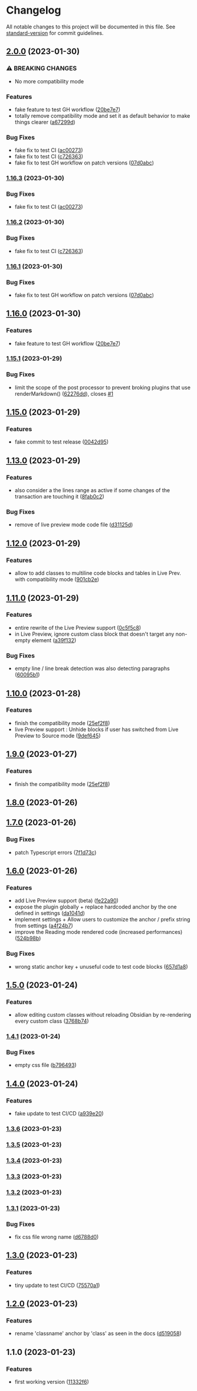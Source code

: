 # Changelog

All notable changes to this project will be documented in this file. See [standard-version](https://github.com/conventional-changelog/standard-version) for commit guidelines.

## [2.0.0](https://github.com/LilaRest/obsidian-custom-classes/compare/1.15.1...2.0.0) (2023-01-30)


### ⚠ BREAKING CHANGES

* No more compatibility mode

### Features

* fake feature to test GH workflow ([20be7e7](https://github.com/LilaRest/obsidian-custom-classes/commit/20be7e73a5becec07b1ab16db603abb5bb3148fb))
* totally remove compatibility mode and set it as default behavior to make things clearer ([a67299d](https://github.com/LilaRest/obsidian-custom-classes/commit/a67299d4bc9c9255f0bbeb17b9018b97ee92d0be))


### Bug Fixes

* fake fix to test CI ([ac00273](https://github.com/LilaRest/obsidian-custom-classes/commit/ac002734f58b8713d7f29b503954f9ee2b95db83))
* fake fix to test CI ([c726363](https://github.com/LilaRest/obsidian-custom-classes/commit/c726363b393e5d89ccff066c9d67c1c9cf64d540))
* fake fix to test GH workflow on patch versions ([07d0abc](https://github.com/LilaRest/obsidian-custom-classes/commit/07d0abcea8f5f9d1b3af530b169d1144ecca9d0a))

### [1.16.3](https://github.com/LilaRest/obsidian-custom-classes/compare/1.16.2...1.16.3) (2023-01-30)


### Bug Fixes

* fake fix to test CI ([ac00273](https://github.com/LilaRest/obsidian-custom-classes/commit/ac002734f58b8713d7f29b503954f9ee2b95db83))

### [1.16.2](https://github.com/LilaRest/obsidian-custom-classes/compare/1.16.1...1.16.2) (2023-01-30)


### Bug Fixes

* fake fix to test CI ([c726363](https://github.com/LilaRest/obsidian-custom-classes/commit/c726363b393e5d89ccff066c9d67c1c9cf64d540))

### [1.16.1](https://github.com/LilaRest/obsidian-custom-classes/compare/1.16.0...1.16.1) (2023-01-30)


### Bug Fixes

* fake fix to test GH workflow on patch versions ([07d0abc](https://github.com/LilaRest/obsidian-custom-classes/commit/07d0abcea8f5f9d1b3af530b169d1144ecca9d0a))

## [1.16.0](https://github.com/LilaRest/obsidian-custom-classes/compare/1.15.1...1.16.0) (2023-01-30)


### Features

* fake feature to test GH workflow ([20be7e7](https://github.com/LilaRest/obsidian-custom-classes/commit/20be7e73a5becec07b1ab16db603abb5bb3148fb))

### [1.15.1](https://github.com/LilaRest/obsidian-custom-classes/compare/1.15.0...1.15.1) (2023-01-29)


### Bug Fixes

* limit the scope of the post processor to prevent broking plugins that use renderMarkdown() ([62276dd](https://github.com/LilaRest/obsidian-custom-classes/commit/62276ddc3acaf720326244b3126e4d12dd0b5ab3)), closes [#1](https://github.com/LilaRest/obsidian-custom-classes/issues/1)

## [1.15.0](https://github.com/LilaRest/obsidian-custom-classes/compare/1.14.0...1.15.0) (2023-01-29)


### Features

* fake commit to test release ([0042d95](https://github.com/LilaRest/obsidian-custom-classes/commit/0042d95028b0ffdf506110f30a01b55fed904a78))

## [1.13.0](https://github.com/LilaRest/obsidian-custom-classes/compare/1.4.0...1.13.0) (2023-01-29)


### Features

* also consider a the lines range as active if some changes of the transaction are touching it ([8fab0c2](https://github.com/LilaRest/obsidian-custom-classes/commit/8fab0c2fa7c6be777f2b91fcd84a1610877c20ca))


### Bug Fixes

* remove of live preview mode code file ([d31125d](https://github.com/LilaRest/obsidian-custom-classes/commit/d31125d20f0efb8f2dc69f80d8fad2b0b8f41fd1))

## [1.12.0](https://github.com/LilaRest/obsidian-custom-classes/compare/1.4.0...1.12.0) (2023-01-29)


### Features

* allow to add classes to multiline code blocks and tables in Live Prev. with compatibility mode ([901cb2e](https://github.com/LilaRest/obsidian-custom-classes/commit/901cb2e863214b84de2ca6c7ca89628b50e2267d))

## [1.11.0](https://github.com/LilaRest/obsidian-custom-classes/compare/1.4.0...1.11.0) (2023-01-29)


### Features

* entire rewrite of the Live Preview support ([0c5f5c8](https://github.com/LilaRest/obsidian-custom-classes/commit/0c5f5c877e308033622f82137e1ff366e95f9873))
* in Live Preview, ignore custom class block that doesn't target any non-empty element ([a39f132](https://github.com/LilaRest/obsidian-custom-classes/commit/a39f1329cff79d5b2f3c3a614068add233a58b19))


### Bug Fixes

* empty line / line break detection was also detecting paragraphs ([60095b1](https://github.com/LilaRest/obsidian-custom-classes/commit/60095b1d9a06898a744c012116240406b5401be9))

## [1.10.0](https://github.com/LilaRest/obsidian-custom-classes/compare/1.4.0...1.10.0) (2023-01-28)


### Features

* finish the compatibility mode ([25ef2f8](https://github.com/LilaRest/obsidian-custom-classes/commit/25ef2f87a0c29186fc600b2ad1f08de0913fa733))
* live Preview support : Unhide blocks if user has switched from Live Preview to Source mode ([9def645](https://github.com/LilaRest/obsidian-custom-classes/commit/9def6455ab9d71a4de80cdb61de287775ea790ab))

## [1.9.0](https://github.com/LilaRest/obsidian-custom-classes/compare/1.4.0...1.9.0) (2023-01-27)


### Features

* finish the compatibility mode ([25ef2f8](https://github.com/LilaRest/obsidian-custom-classes/commit/25ef2f87a0c29186fc600b2ad1f08de0913fa733))

## [1.8.0](https://github.com/LilaRest/obsidian-custom-classes/compare/1.4.0...1.8.0) (2023-01-26)

## [1.7.0](https://github.com/LilaRest/obsidian-custom-classes/compare/1.4.0...1.7.0) (2023-01-26)


### Bug Fixes

* patch Typescript errors ([7f1d73c](https://github.com/LilaRest/obsidian-custom-classes/commit/7f1d73c8f10ebf1c805c63995e231f8e012c4b8f))

## [1.6.0](https://github.com/LilaRest/obsidian-custom-classes/compare/1.4.0...1.6.0) (2023-01-26)


### Features

* add Live Preview support (beta) ([fe22a90](https://github.com/LilaRest/obsidian-custom-classes/commit/fe22a907ff73c81aa307752fe1624da5ada1a0a9))
* expose the plugin globally + replace hardcoded anchor by the one defined in settings ([da1041d](https://github.com/LilaRest/obsidian-custom-classes/commit/da1041dc185928e7fe983246feef93a017a7c536))
* implement settings + Allow users to customize the anchor / prefix string from settings ([a4f24b7](https://github.com/LilaRest/obsidian-custom-classes/commit/a4f24b788a580540bc5037df4bc5f36001cb43de))
* improve the Reading mode rendered code (increased performances) ([524b98b](https://github.com/LilaRest/obsidian-custom-classes/commit/524b98bb701f216a070ecbdce0d11769f89a0855))


### Bug Fixes

* wrong static anchor key + unuseful code to test code blocks ([657d1a8](https://github.com/LilaRest/obsidian-custom-classes/commit/657d1a818a05faf427f99aebc3b06eb652910dcb))

## [1.5.0](https://github.com/LilaRest/obsidian-custom-classes/compare/1.4.0...1.5.0) (2023-01-24)


### Features

* allow editing custom classes without reloading Obsidian by re-rendering every custom class ([3768b74](https://github.com/LilaRest/obsidian-custom-classes/commit/3768b7422a69746f0da4071c92957527c2c5418a))

### [1.4.1](https://github.com/LilaRest/obsidian-custom-classes/compare/1.4.0...1.4.1) (2023-01-24)


### Bug Fixes

* empty css file ([b796493](https://github.com/LilaRest/obsidian-custom-classes/commit/b796493610e9a47bb2df7deafe93f736af31b3ad))

## [1.4.0](https://github.com/LilaRest/obsidian-custom-classes/compare/1.3.6...1.4.0) (2023-01-24)


### Features

* fake update to test CI/CD ([a939e20](https://github.com/LilaRest/obsidian-custom-classes/commit/a939e20d3bcd7660b2a04589d11bc920ef4285c3))

### [1.3.6](https://github.com/LilaRest/obsidian-custom-classes/compare/1.3.5...1.3.6) (2023-01-23)

### [1.3.5](https://github.com/LilaRest/obsidian-custom-classes/compare/1.3.4...1.3.5) (2023-01-23)

### [1.3.4](https://github.com/LilaRest/obsidian-custom-classes/compare/1.3.3...1.3.4) (2023-01-23)

### [1.3.3](https://github.com/LilaRest/obsidian-custom-classes/compare/1.3.2...1.3.3) (2023-01-23)

### [1.3.2](https://github.com/LilaRest/obsidian-custom-classes/compare/1.3.1...1.3.2) (2023-01-23)

### [1.3.1](https://github.com/LilaRest/obsidian-custom-classes/compare/1.3.0...1.3.1) (2023-01-23)


### Bug Fixes

* fix css file wrong name ([d6788d0](https://github.com/LilaRest/obsidian-custom-classes/commit/d6788d0d6d9cc1ed7132775b73aad1954da699e7))

## [1.3.0](https://github.com/LilaRest/obsidian-custom-classes/compare/1.2.0...1.3.0) (2023-01-23)


### Features

* tiny update to test CI/CD ([75570a1](https://github.com/LilaRest/obsidian-custom-classes/commit/75570a16be87722d723ee5f7938bc9d28ed4416e))

## [1.2.0](https://github.com/LilaRest/obsidian-custom-classes/compare/1.1.0...1.2.0) (2023-01-23)


### Features

* rename 'classname' anchor by 'class' as seen in the docs ([d519058](https://github.com/LilaRest/obsidian-custom-classes/commit/d519058a63c6df4146d9b99c4a97562bf047d05e))

## 1.1.0 (2023-01-23)


### Features

* first working version ([11332f6](https://github.com/LilaRest/obsidian-custom-classes/commit/11332f699883825b1fab6d90259479421e8b4f05))
